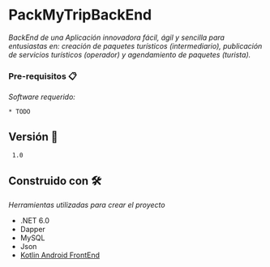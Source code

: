 # PackMyTripBackEnd

_BackEnd de una Aplicación innovadora fácil, ágil y sencilla para entusiastas en: creación de paquetes turísticos (intermediario), publicación de servicios turísticos (operador) y agendamiento de paquetes (turista)._

### Pre-requisitos 📋

_Software requerido:_

```
* TODO
```

## Versión 📌

```
 1.0
```

## Construido con 🛠️

_Herramientas utilizadas para crear el proyecto_


* .NET 6.0
* Dapper
* MySQL
* Json
* [Kotlin Android FrontEnd](https://github.com/juanfra312003/pack-my-trip)
